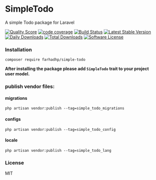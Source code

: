 # SimpleTodo
A simple Todo package for Laravel

<a href="https://scrutinizer-ci.com/g/farhadhp/simple-todo"><img src="https://img.shields.io/scrutinizer/g/farhadhp/simple-todo.svg?style=round-square" alt="Quality Score"></img></a>
[![code coverage](https://codecov.io/gh/farhadhp/simple-todo/branch/master/graph/badge.svg)](https://codecov.io/gh/farhadhp/simple-todo)
[![Build Status](https://travis-ci.org/farhadhp/simple-todo.svg?branch=master)](https://travis-ci.org/farhadhp/simple-todo)
[![Latest Stable Version](https://poser.pugx.org/farhadhp/simple-todo/v/stable)](https://packagist.org/packages/farhadhp/simple-todo)
[![Daily Downloads](https://poser.pugx.org/farhadhp/simple-todo/d/daily)](https://packagist.org/packages/farhadhp/simple-todo)
[![Total Downloads](https://poser.pugx.org/farhadhp/simple-todo/downloads)](https://packagist.org/packages/farhadhp/simple-todo)
[![Software License](https://img.shields.io/badge/license-MIT-blue.svg?style=round-square)](LICENSE.md)

### Installation
```
composer require farhadhp/simple-todo
```
**After installing the package please add `SimpleTodo` trait to your project user model.**

### publish vendor files:

#### migrations
```
php artisan vendor:publish --tag=simple_todo_migrations
```
#### configs
```
php artisan vendor:publish --tag=simple_todo_config
```
#### locale
```
php artisan vendor:publish --tag=simple_todo_lang
```

### License
MIT 
